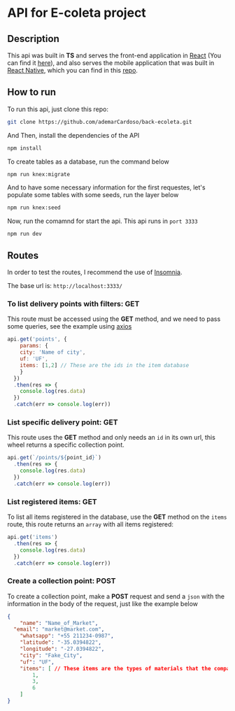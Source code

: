 # API for E-coleta project

## Description

This api was built in **TS** and serves the front-end application in [React](https://pt-br.reactjs.org/) (You can find it [here](https://github.com/ademarCardoso/front-ecoleta)), and also serves the mobile application that was built in [React Native](https://reactnative.dev/), which you can find in this [repo](https://github.com/ademarCardoso/mobile-ecoleta).

## How to run

To run this api, just clone this repo:

```bash
git clone https://github.com/ademarCardoso/back-ecoleta.git
```
And Then, install the dependencies of the API

```bash
npm install
```
To create tables as a database, run the command below

```bash
npm run knex:migrate
```
And to have some necessary information for the first requestes, let's populate some tables with some seeds, run the layer below
```bash
npm run knex:seed
```

Now, run the comamnd for start the api. This api runs in `port 3333`
```
npm run dev
```

## Routes

In order to test the routes, I recommend the use of [Insomnia](https://insomnia.rest/download/).

The base url is: `http://localhost:3333/`

### To list delivery points with filters: GET

This route must be accessed using the **GET** method, and we need to pass some queries, see the example using [axios](https://www.npmjs.com/package/axios)

```js
api.get('points', {
    params: {
    city: 'Name of city',
    uf: 'UF',
    items: [1,2] // These are the ids in the item database
    }
  })
  .then(res => {
    console.log(res.data)
  })
  .catch(err => console.log(err))

```

### List specific delivery point: GET
This route uses the **GET** method and only needs an `id` in its own url, this wheel returns a specific collection point.

```js
api.get(`/points/${point_id}`)
  .then(res => {
    console.log(res.data)
  })
  .catch(err => console.log(err))
```

### List registered items: GET
To list all items registered in the database, use the **GET** method on the `items` route, this route returns an `array` with all items registered:

```js
api.get('items')
  .then(res => {
    console.log(res.data)
  })
  .catch(err => console.log(err))
```

### Create a collection point: POST
To create a collection point, make a **POST** request and send a `json` with the information in the body of the request, just like the example below

```json
{
	"name": "Name_of_Market",
  "email": "market@market.com",
	"whatsapp": "+55 211234-0987",
	"latitude": "-35.0394822",
	"longitude": "-27.0394822",
	"city": "Fake_City",
	"uf": "UF",
	"items": [ // These items are the types of materials that the company collects
		1,
		3,
		6
	]
}
```